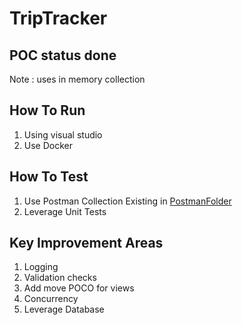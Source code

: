 # TripTracker

## POC status done 
Note : uses in memory collection

## How To Run
1.  Using visual studio 
2.  Use Docker


## How To Test
1.  Use Postman Collection Existing in [PostmanFolder](./PostmanTestJson)
2.  Leverage Unit Tests


## Key Improvement Areas
1.  Logging
2.  Validation checks
3.  Add move POCO for views
4.  Concurrency
5.  Leverage Database 